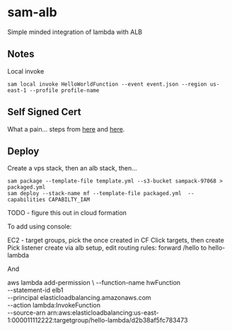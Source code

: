 # sam-alb

Simple minded integration of lambda with ALB

## Notes

Local invoke

```console
sam local invoke HelloWorldFunction --event event.json --region us-east-1 --profile profile-name
```
## Self Signed Cert

What a pain... steps from [here](https://docs.aws.amazon.com/elasticbeanstalk/latest/dg/configuring-https-ssl.html) and [here](https://docs.aws.amazon.com/elasticbeanstalk/latest/dg/configuring-https-ssl-upload.html).


## Deploy

Create a vps stack, then an alb stack, then...

```console
sam package --template-file template.yml --s3-bucket sampack-97068 > packaged.yml
sam deploy --stack-name mf --template-file packaged.yml  --capabilities CAPABILTY_IAM
```


TODO - figure this out in cloud formation

To add using console:

EC2 - target groups, pick the once created in CF
Click targets, then create
Pick listener create via alb setup, edit routing rules: forward /hello to hello-lambda

And

aws lambda add-permission \ 
--function-name hwFunction \
--statement-id elb1 \
--principal elasticloadbalancing.amazonaws.com \
--action lambda:InvokeFunction \
--source-arn arn:aws:elasticloadbalancing:us-east-1:000011112222:targetgroup/hello-lambda/d2b38af5fc783473


